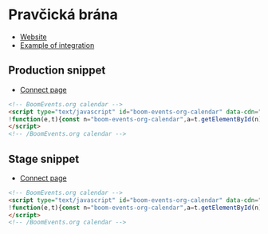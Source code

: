 # Pravčická brána

- [Website](https://www.pbrana.cz/)
- [Example of integration](https://landsman.github.io/boom-widget-calendar/demo/pbrana.html)

## Production snippet

- [Connect page](https://connect.boomevents.org/cs/organizer/8fabf06c-0078-47e4-9c30-3f17827da0ab)

```html
<!-- BoomEvents.org calendar -->
<script type="text/javascript" id="boom-events-org-calendar" data-cdn="https://landsman.github.io/boom-widget-calendar/" data-id="8fabf06c-0078-47e4-9c30-3f17827da0ab">
!function(e,t){const n="boom-events-org-calendar",a=t.getElementById(n),o=t.createElement("script"),r=new Date,c=Math.floor(r.getTime()/1e3);o.async=!0,o.id=n+"__loader-js",o.src=a.getAttribute("data-cdn")+"api/loader.min.js?v="+c,a.after(o)}(window,document);
</script>
<!-- /BoomEvents.org calendar -->
```

## Stage snippet

- [Connect page](https://connect.boomevents.dev/cs/organizer/37b08079-4066-4156-be9d-a5637d0d0ee7)


```html
<!-- BoomEvents.org calendar -->
<script type="text/javascript" id="boom-events-org-calendar" data-cdn="https://landsman.github.io/boom-widget-calendar/" data-id="37b08079-4066-4156-be9d-a5637d0d0ee7">
!function(e,t){const n="boom-events-org-calendar",a=t.getElementById(n),o=t.createElement("script"),r=new Date,c=Math.floor(r.getTime()/1e3);o.async=!0,o.id=n+"__loader-js",o.src=a.getAttribute("data-cdn")+"api/loader.min.js?v="+c,a.after(o)}(window,document);
</script>
<!-- /BoomEvents.org calendar -->
```

